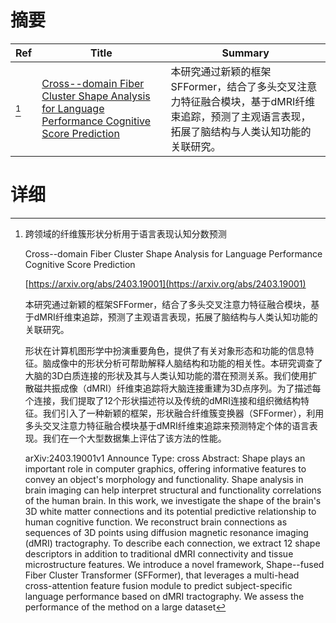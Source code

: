 # 摘要

| Ref | Title | Summary |
| --- | --- | --- |
| [^1] | [Cross--domain Fiber Cluster Shape Analysis for Language Performance Cognitive Score Prediction](https://arxiv.org/abs/2403.19001) | 本研究通过新颖的框架SFFormer，结合了多头交叉注意力特征融合模块，基于dMRI纤维束追踪，预测了主观语言表现，拓展了脑结构与人类认知功能的关联研究。 |

# 详细

[^1]: 跨领域的纤维簇形状分析用于语言表现认知分数预测

    Cross--domain Fiber Cluster Shape Analysis for Language Performance Cognitive Score Prediction

    [https://arxiv.org/abs/2403.19001](https://arxiv.org/abs/2403.19001)

    本研究通过新颖的框架SFFormer，结合了多头交叉注意力特征融合模块，基于dMRI纤维束追踪，预测了主观语言表现，拓展了脑结构与人类认知功能的关联研究。

    

    形状在计算机图形学中扮演重要角色，提供了有关对象形态和功能的信息特征。脑成像中的形状分析可帮助解释人脑结构和功能的相关性。本研究调查了大脑的3D白质连接的形状及其与人类认知功能的潜在预测关系。我们使用扩散磁共振成像（dMRI）纤维束追踪将大脑连接重建为3D点序列。为了描述每个连接，我们提取了12个形状描述符以及传统的dMRI连接和组织微结构特征。我们引入了一种新颖的框架，形状融合纤维簇变换器（SFFormer），利用多头交叉注意力特征融合模块基于dMRI纤维束追踪来预测特定个体的语言表现。我们在一个大型数据集上评估了该方法的性能。

    arXiv:2403.19001v1 Announce Type: cross  Abstract: Shape plays an important role in computer graphics, offering informative features to convey an object's morphology and functionality. Shape analysis in brain imaging can help interpret structural and functionality correlations of the human brain. In this work, we investigate the shape of the brain's 3D white matter connections and its potential predictive relationship to human cognitive function. We reconstruct brain connections as sequences of 3D points using diffusion magnetic resonance imaging (dMRI) tractography. To describe each connection, we extract 12 shape descriptors in addition to traditional dMRI connectivity and tissue microstructure features. We introduce a novel framework, Shape--fused Fiber Cluster Transformer (SFFormer), that leverages a multi-head cross-attention feature fusion module to predict subject-specific language performance based on dMRI tractography. We assess the performance of the method on a large dataset
    

